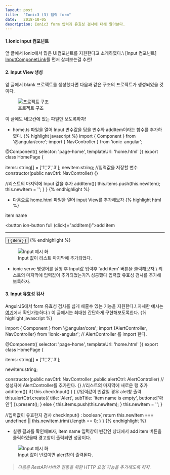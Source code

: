 ```yaml
---
layout: post
title:  "Ionic3 (3) 입력 form"
date:   2018-10-05
description: Ionic3 form 입력과 유효성 검사에 대해 알아본다.
---
```

#### 1.Ionic input 컴포넌트
앞 글에서 Ionic에서 많은 UI컴포넌트를 지원한다고 소개하였다.\\
[Input 컴포넌트] [InputComponetLink]를 먼저 살펴보는걸 추천!

#### 2. Input View 생성
앞 글에서 blank 프로젝트를 생성했다면 다음과 같은 구조의 프로젝트가 생성되었을 것이다.
<figure>
	<img src="{{ '/assets/img/post/20181002_img1.png' | prepend: site.baseurl }}" alt="프로젝트 구조"> 
	<figcaption>프로젝트 구조</figcaption>
</figure>

이 글에도 네모칸에 있는 파일만 보도록하자!

* home.ts 파일을 열어 Input 변수값을 담을 변수와 addItem이라는 함수를 추가하였다.
{% highlight javascript %}
import { Component } from '@angular/core';
import { NavController } from 'ionic-angular';

@Component({
  selector: 'page-home',
  templateUrl: 'home.html'
})
export class HomePage {

  items: string[] = ['1','2','3'];
  newItem:string; //입력값을 저장할 변수
  constructor(public navCtrl: NavController) {}
  
  //리스트의 마지막에 Input 값을 추가
  addItem(){
    this.items.push(this.newItem);
    this.newItem = '';
  }
}
{% endhighlight %}

* 다음으로 home.html 파일을 열어 input View를 추가해보자 
{% highlight html %}
<ion-content>
 <!-- 입력란을 추가한다.-->
 <ion-list>
    <ion-item>
      <ion-label fixed>item name</ion-label>
      <ion-input [(ngModel)]="newItem" type="text"></ion-input>
    </ion-item>
  </ion-list>

  <button ion-button full (click)="addItem()">add item</button>
  <hr>
  <!-- END 입력란을 추가한다.-->
  <ion-list>
    <button ion-item *ngFor="let item of items">
      { { item } }
    </button>
  </ion-list>
</ion-content>
{% endhighlight %}

<figure>
	<img src="{{ '/assets/img/post/20181005_img1.png' | prepend: site.baseurl }}" alt="Input 예시 화"> 
	<figcaption>Input 값이 리스트 마지막에 추가되었다.</figcaption>
</figure>

* ionic serve 명령어를 실행 후 Input값 입력후 'add item' 버튼을 클릭해보자.\\
리스트의 마지막에 입력값이 추가되었는가?\\
성공했다 입력값 유효성 검사를 추가해보록하자.

#### 3. Input 유효성 검사
AngulrJS에서 form 유효성 검사를 쉽게 해줄수 있는 기능을 지원한다.\\
자세한 예시는 [여기][FormCheckLink]에서 확인가능하다.\\
이 글에서는 최대한 간단하게 구현해보도록한다.
{% highlight javascript %}

import { Component } from '@angular/core';
import {AlertController, NavController} from 'ionic-angular';
// AlertController 를 import 한다.

@Component({
  selector: 'page-home',
  templateUrl: 'home.html'
})
export class HomePage {

  items: string[] = ['1','2','3'];

  newItem:string;

  constructor(public navCtrl: NavController
             ,public alertCtrl: AlertController) //생성자에 AlertController를 추가한다.
  {}
  //리스트의 마지막에 새로운 행 추가
  addItem(){
    if( this.checkInput() ) {
      //입력값이 빈값일 경우 alet창 출력
      this.alertCtrl.create({
        title: 'Alert',
        subTitle: 'item name is empty',
        buttons:['확인']
      }).present();
    } else {
      this.items.push(this.newItem);
    }
    this.newItem = '';
  }

  //입력값이 유효한지 검사
  checkInput() : boolean{
    return this.newItem === undefined || this.newItem.trim().length == 0;
  }
}
{% endhighlight %}

* 실행 결과를 확인해보자, item name 입력창이 빈값인 상태에서 add item 버튼을 클릭하였을때 경고창이 출력되면 성공이다.

<figure>
	<img src="{{ '/assets/img/post/20181005_img2.png' | prepend: site.baseurl }}" alt="Input 예시 화"> 
	<figcaption>Input 값이 빈값이면 alert창이 출력된다.</figcaption>
</figure>

> ###### 다음은 RestAPI서버와 연동을 위한 HTTP 요청 기능을 추가해도록 하자.

[InputComponetLink]: https://ionicframework.com/docs/components/#inputs
[FormCheckLink]: https://www.joshmorony.com/advanced-forms-validation-in-ionic-2/







